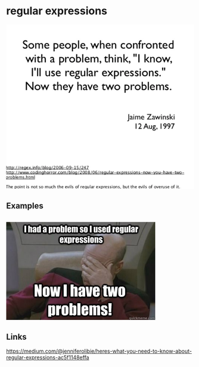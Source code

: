 # regular expressions


![quote](img/regular-expressions-quote.png)

## Examples

```

```

![picard](img/regular-expressions-picard.jpg)

## Links

https://medium.com/@jenniferolibie/heres-what-you-need-to-know-about-regular-expressions-ac5f1148effa


